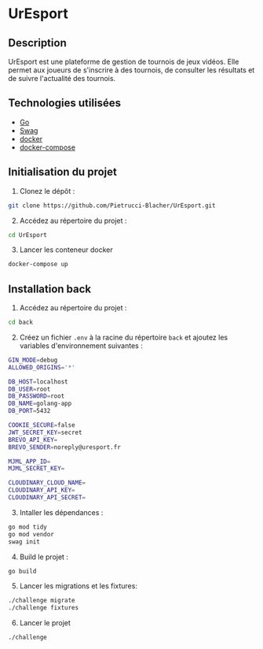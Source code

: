 # UrEsport

## Description

UrEsport est une plateforme de gestion de tournois de jeux vidéos. Elle permet aux joueurs de s'inscrire à des tournois, de consulter les résultats et de suivre l'actualité des tournois.

## Technologies utilisées

* [Go](https://golang.org/)
* [Swag](https://github.com/swaggo/swag)
* [docker](https://www.docker.com/)
* [docker-compose](https://docs.docker.com/compose/)

## Initialisation du projet

1. Clonez le dépôt :
```bash
git clone https://github.com/Pietrucci-Blacher/UrEsport.git
```

2. Accédez au répertoire du projet :
```bash
cd UrEsport
```

3. Lancer les conteneur docker
```bash
docker-compose up
```

## Installation back

1. Accédez au répertoire du projet :
```bash
cd back
```

2. Créez un fichier `.env` à la racine du répertoire `back` et ajoutez les variables d'environnement suivantes :
```bash
GIN_MODE=debug
ALLOWED_ORIGINS='*'

DB_HOST=localhost
DB_USER=root
DB_PASSWORD=root
DB_NAME=golang-app
DB_PORT=5432

COOKIE_SECURE=false
JWT_SECRET_KEY=secret
BREVO_API_KEY=
BREVO_SENDER=noreply@uresport.fr

MJML_APP_ID=
MJML_SECRET_KEY=

CLOUDINARY_CLOUD_NAME=
CLOUDINARY_API_KEY=
CLOUDINARY_API_SECRET=
```

3. Intaller les dépendances :
```bash
go mod tidy
go mod vendor
swag init
```

4. Build le projet :
```bash
go build
```

5. Lancer les migrations et les fixtures:
```bash
./challenge migrate
./challenge fixtures
```

6. Lancer le projet
```bash
./challenge
```
